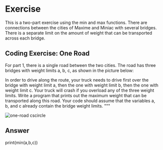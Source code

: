 
# Exercise

This is a two-part exercise using the min and max functions. There are connections between the cities of Maxime and Miniac with several bridges. 
There is a separate limit on the amount of weight that can be transported across each bridge.

## Coding Exercise: One Road
For part 1, there is a single road between the two cities. The road has three bridges with weight limits a, b, c, as shown in the picture below:

In order to drive along the route, your truck needs to drive first over the bridge with weight limit a, then the one with weight limit b, 
then the one with weight limit c. Your truck will crash if you overload any of the three weight limits. 
Write a program that prints out the maximum weight that can be transported along this road. 
Your code should assume that the variables a, b, and c already contain the bridge weight limits.
"""

![one-road cscircle](https://user-images.githubusercontent.com/86063895/216822700-e8155a9c-5eb0-4f06-82d2-055ec0f1333a.png)


## Answer
print(min(a,b,c))


